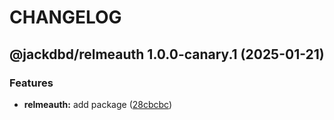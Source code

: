 # CHANGELOG

## @jackdbd/relmeauth 1.0.0-canary.1 (2025-01-21)


### Features

* **relmeauth:** add package ([28cbcbc](https://github.com/jackdbd/rapido/commit/28cbcbc28bcab2bd2d348faaff51e8ef09f2f47b))

